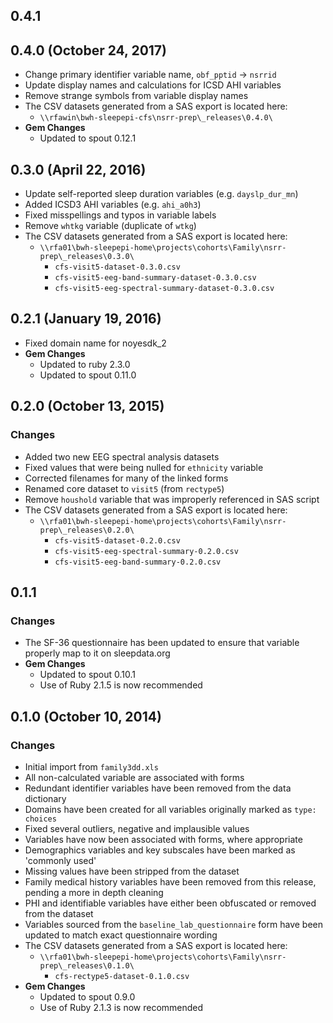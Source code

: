## 0.4.1

## 0.4.0 (October 24, 2017)
- Change primary identifier variable name, `obf_pptid` -> `nsrrid`
- Update display names and calculations for ICSD AHI variables
- Remove strange symbols from variable display names
- The CSV datasets generated from a SAS export is located here:
  - `\\rfawin\bwh-sleepepi-cfs\nsrr-prep\_releases\0.4.0\`
- **Gem Changes**
  - Updated to spout 0.12.1

## 0.3.0 (April 22, 2016)

- Update self-reported sleep duration variables (e.g. `dayslp_dur_mn`)
- Added ICSD3 AHI variables (e.g. `ahi_a0h3`)
- Fixed misspellings and typos in variable labels
- Remove `whtkg` variable (duplicate of `wtkg`)
- The CSV datasets generated from a SAS export is located here:
  - `\\rfa01\bwh-sleepepi-home\projects\cohorts\Family\nsrr-prep\_releases\0.3.0\`
    - `cfs-visit5-dataset-0.3.0.csv`
    - `cfs-visit5-eeg-band-summary-dataset-0.3.0.csv`
    - `cfs-visit5-eeg-spectral-summary-dataset-0.3.0.csv`

## 0.2.1 (January 19, 2016)

- Fixed domain name for noyesdk_2
- **Gem Changes**
  - Updated to ruby 2.3.0
  - Updated to spout 0.11.0

## 0.2.0 (October 13, 2015)

### Changes
- Added two new EEG spectral analysis datasets
- Fixed values that were being nulled for `ethnicity` variable
- Corrected filenames for many of the linked forms
- Renamed core dataset to `visit5` (from `rectype5`)
- Remove `houshold` variable that was improperly referenced in SAS script
- The CSV datasets generated from a SAS export is located here:
  - `\\rfa01\bwh-sleepepi-home\projects\cohorts\Family\nsrr-prep\_releases\0.2.0\`
    - `cfs-visit5-dataset-0.2.0.csv`
    - `cfs-visit5-eeg-spectral-summary-0.2.0.csv`
    - `cfs-visit5-eeg-band-summary-0.2.0.csv`

## 0.1.1

### Changes
- The SF-36 questionnaire has been updated to ensure that variable properly map to it on sleepdata.org
- **Gem Changes**
  - Updated to spout 0.10.1
  - Use of Ruby 2.1.5 is now recommended

## 0.1.0 (October 10, 2014)

### Changes
- Initial import from `family3dd.xls`
- All non-calculated variable are associated with forms
- Redundant identifier variables have been removed from the data dictionary
- Domains have been created for all variables originally marked as `type: choices`
- Fixed several outliers, negative and implausible values
- Variables have now been associated with forms, where appropriate
- Demographics variables and key subscales have been marked as 'commonly used'
- Missing values have been stripped from the dataset
- Family medical history variables have been removed from this release, pending a more in depth cleaning
- PHI and identifiable variables have either been obfuscated or removed from the dataset
- Variables sourced from the `baseline_lab_questionnaire` form have been updated to match exact questionnaire wording
- The CSV datasets generated from a SAS export is located here:
  - `\\rfa01\bwh-sleepepi-home\projects\cohorts\Family\nsrr-prep\_releases\0.1.0\`
    - `cfs-rectype5-dataset-0.1.0.csv`
- **Gem Changes**
  - Updated to spout 0.9.0
  - Use of Ruby 2.1.3 is now recommended
